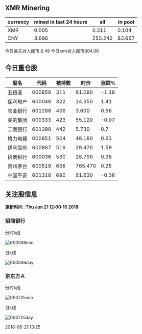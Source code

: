 ## XMR Minering

|currency|mined in last 24 hours|all|in pool|
|---|---|---|---|
|XMR|0.005|0.311|0.104|
|CNY|3.686|250.242|83.667|

今日美元对人民币 6.49	今日xmr对人民币804.06


## 今日重仓股 

|股名|代码|被持数|时价|涨跌%|
|---|---|---|---|---|
|五粮液|000858|311|81.090|-1.18|
|保利地产|600048|322|14.350|1.41|
|农业银行|601288|406|3.600|0.56|
|美的集团|000333|423|55.120|-0.07|
|工商银行|601398|442|5.730|0.7|
|格力电器|000651|504|48.180|0.63|
|伊利股份|600887|519|29.470|1.59|
|招商银行|600036|530|28.790|0.98|
|贵州茅台|600519|658|765.470|0.25|
|中国平安|601318|690|61.630|-0.36|

## 关注股信息
**更新时间 : Thu Jun 21 12:00:16 2018**
### 招商银行 
分时k线

![600036min](http://image.sinajs.cn/newchart/min/n/sh600036.gif)

日k线

![600036day](http://image.sinajs.cn/newchart/daily/n/sh600036.gif)

### 京东方Ａ 
分时k线

![000725min](http://image.sinajs.cn/newchart/min/n/sz000725.gif)

日k线

![000725day](http://image.sinajs.cn/newchart/daily/n/sz000725.gif)

2018-06-21 13:25